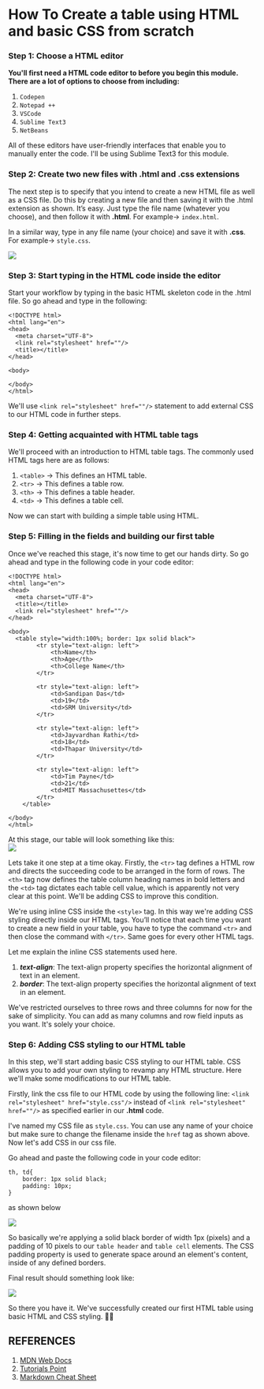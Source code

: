 # How To Create a table using HTML and basic CSS from scratch  


### Step 1: Choose a HTML editor

**You'll first need a HTML code editor to before you begin this module. There are a lot of options to choose from including:**

1. `Codepen`
2. `Notepad ++`
3. `VSCode`
4. `Sublime Text3`
5. `NetBeans`

All of these editors have user-friendly interfaces that enable you to manually enter the code. I'll be using Sublime Text3 for this module.  


### Step 2: Create two new files with .html and .css extensions

The next step is to specify that you intend to create a new HTML file as well as a CSS file. Do this by creating a new file and then saving it with the .html extension as shown. It’s easy. Just type the file name (whatever you choose), and then follow it with **.html**. For example-> ``index.html``.

In a similar way, type in any file name (your choice) and save it with **.css**. For example-> ``style.css``.  

![](Images/Img1.PNG)

### Step 3: Start typing in the HTML code inside the editor

Start your workflow by typing in the basic HTML skeleton code in the .html file. So go ahead and type in the following: 

```
<!DOCTYPE html>
<html lang="en">
<head>
  <meta charset="UTF-8">
  <link rel="stylesheet" href=""/>
  <title></title>
</head>

<body>

</body>
</html>
```

We'll use `<link rel="stylesheet" href=""/>` statement to add external CSS to our HTML code in further steps.  


### Step 4: Getting acquainted with HTML table tags

We'll proceed with an introduction to HTML table tags. The commonly used HTML tags here are as follows:

1. `<table>` -> This defines an HTML table.
2. `<tr>`    -> This defines a table row.
3. `<th>`    -> This defines a table header.
4. `<td>`    -> This defines a table cell.

Now we can start with building a simple table using HTML.  


### Step 5: Filling in the fields and building our first table

Once we've reached this stage, it's now time to get our hands dirty. So go ahead and type in the following code in your code editor:

```
<!DOCTYPE html>
<html lang="en">
<head>
  <meta charset="UTF-8">
  <title></title>
  <link rel="stylesheet" href=""/>
</head>

<body>
  <table style="width:100%; border: 1px solid black">
		<tr style="text-align: left">
			<th>Name</th>
			<th>Age</th>
			<th>College Name</th>
		</tr>
    
		<tr style="text-align: left">
			<td>Sandipan Das</td>
			<td>19</td>
			<td>SRM University</td>
		</tr>
    
		<tr style="text-align: left">
			<td>Jayvardhan Rathi</td>
			<td>18</td>
			<td>Thapar University</td>
		</tr>
    
		<tr style="text-align: left">
			<td>Tim Payne</td>
			<td>21</td>
			<td>MIT Massachusettes</td>
		</tr>
	</table>

</body>
</html>
```

At this stage, our table will look something like this:  
![](Images/img2.PNG)  

Lets take it one step at a time okay. Firstly, the `<tr>` tag defines a HTML row and directs the succeeding code to be arranged in the form of rows. The `<th>` tag now defines the table column heading names in bold letters and the `<td>` tag dictates each table cell value, which is apparently not very clear at this point. We'll be adding CSS to improve this condition.  

We're using inline CSS inside the `<style>` tag. In this way we're adding CSS styling directly inside our HTML tags. 
You’ll notice that each time you want to create a new field in your table, you have to type the command `<tr>` and then close the command with `</tr>`. Same goes for every other HTML tags.  

Let me explain the inline CSS statements used here.  

1. ***text-align***: The text-align property specifies the horizontal alignment of text in an element.  
2. ***border***: The text-align property specifies the horizontal alignment of text in an element.

We've restricted ourselves to three rows and three columns for now for the sake of simplicity. You can add as many columns and row field inputs as you want. It's solely your choice.  


### Step 6: Adding CSS styling to our HTML table

In this step, we'll start adding basic CSS styling to our HTML table. CSS allows you to add your own styling to revamp any HTML structure. Here we'll make some modifications to our HTML table.  

Firstly, link the css file to our HTML code by using the following line:
  `<link rel="stylesheet" href="style.css"/>` instead of 
  `<link rel="stylesheet" href=""/>` as specified earlier in our **.html** code.  
  
I've named my CSS file as `style.css`. You can use any name of your choice but make sure to change the filename inside the `href` tag as shown above. Now let's add CSS in our css file.  

Go ahead and paste the following code in your code editor:

```
th, td{  
	border: 1px solid black;  
	padding: 10px;  
}
```
as shown below

![](Images/img3.PNG)  

So basically we're applying a solid black border of width 1px (pixels) and a padding of 10 pixels to our `table header` and `table cell` elements. The CSS padding property is used to generate space around an element's content, inside of any defined borders.  

Final result should something look like:  

![](Images/img4.PNG)  


So there you have it. We've successfully created our first HTML table using basic HTML and CSS styling. 🎉🎉


## REFERENCES

1. [MDN Web Docs](https://developer.mozilla.org/en-US/)
2. [Tutorials Point](https://www.tutorialspoint.com/index.htm)
3. [Markdown Cheat Sheet](https://www.markdownguide.org/cheat-sheet/)

